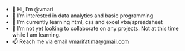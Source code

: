 - 👋 Hi, I’m @vmari
- 👀 I’m interested in data analytics and basic programming
- 🌱 I’m currently learning html, css and excel vba/spreadsheet
- 💞️ I’m not yet looking to collaborate on any projects. Not at this time while I am learning.
- 📫 Reach me via email vmarifatima@gmail.com 

<!---
vmarifatima/vmarifatima is a ✨ special ✨ repository because its `README.md` (this file) appears on your GitHub profile.
You can click the Preview link to take a look at your changes.
--->
